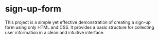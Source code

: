 # sign-up-form

This project is a simple yet effective demonstration of creating a sign-up form using only HTML and CSS. It provides a basic structure for collecting user information in a clean and intuitive interface.
